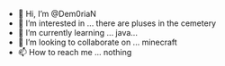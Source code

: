 - 👋 Hi, I’m @Dem0riaN
- 👀 I’m interested in ... there are pluses in the cemetery
- 🌱 I’m currently learning ... java... 
- 💞️ I’m looking to collaborate on ... minecraft
- 📫 How to reach me ... nothing

<!---
Dem0riaN/Dem0riaN is a ✨ special ✨ repository because its `README.md` (this file) appears on your GitHub profile.
You can click the Preview link to take a look at your changes.
--->
